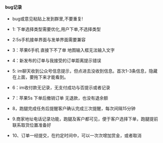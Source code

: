 #### bug记录

- bug或意见粘贴上发到群里,不要重复!

- 1: 下单选择类型需要优化,用户下单,不选择类型
- 2:5s手机接单界面与发单界面需要兼容
- 3：苹果6手机 直接下不了单 地图输入框无法输入文字
- 4：新发布的订单与我接受的订单距离提示错误
- 5: im聊天收到公众号信息提示，但点进去没收到信息。首次1-3条信息，隐藏在上面，要拖下来才能看到。
- 6：im收付款无记录，无支付成功与否提示或者记录
- 7：苹果5s 下单后撤销订单 无退款，也没有退余额
- 8，跑腿完成任务后提醒客户确认完成三次提醒，每次间隔15分钟
- 9.商家地址电话记录功能，跑腿及客户都可见，便于客户选择下单，跑腿提前联系取货位置准备好
- 10、订单一经提交，在约定时间中，可以一次次增加赏金，或者取消